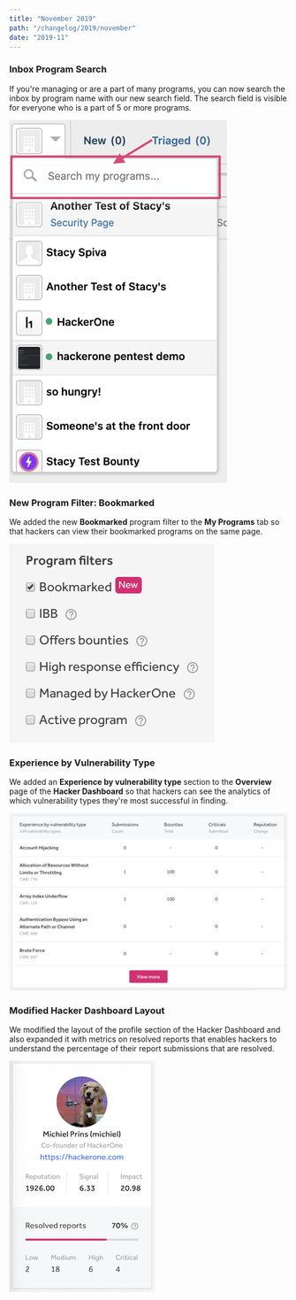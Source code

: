 ```yaml
---
title: "November 2019"
path: "/changelog/2019/november"
date: "2019-11"
---
```


### Inbox Program Search
If you're managing or are a part of many programs, you can now search the inbox by program name with our new search field. The search field is visible for everyone who is a part of 5 or more programs.

![Inbox Search Field](./images/nov_2019_inbox_search.png)

### New Program Filter: Bookmarked
We added the new **Bookmarked** program filter to the **My Programs** tab so that hackers can view their bookmarked programs on the same page.

![Bookmarked filter on the My Programs tab](./images/nov_2019_bookmarkedfilter.png)

### Experience by Vulnerability Type
We added an **Experience by vulnerability type** section to the **Overview** page of the **Hacker Dashboard** so that hackers can see the analytics of which vulnerability types they're most successful in finding.  

![Experience by vulnerability type on the hacker dashboard](./images/nov_2019_expbyvulntype.png)

### Modified Hacker Dashboard Layout
We modified the layout of the profile section of the Hacker Dashboard and also expanded it with metrics on resolved reports that enables hackers to understand the percentage of their report submissions that are resolved.

![profile layout on hacker dashboard](./images/nov_2019_hackerdashboardprofile.png)

